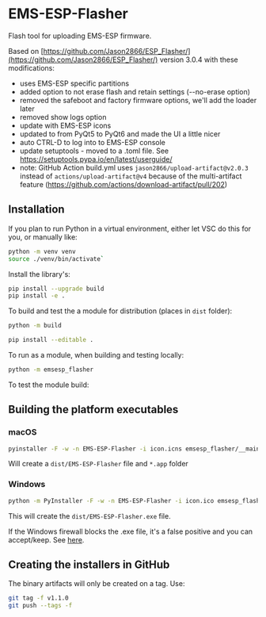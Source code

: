 # EMS-ESP-Flasher

Flash tool for uploading EMS-ESP firmware.

Based on [https://github.com/Jason2866/ESP_Flasher/](https://github.com/Jason2866/ESP_Flasher/) version 3.0.4 with these modifications:

- uses EMS-ESP specific partitions
- added option to not erase flash and retain settings (--no-erase option)
- removed the safeboot and factory firmware options, we'll add the loader later
- removed show logs option
- update with EMS-ESP icons
- updated to from PyQt5 to PyQt6 and made the UI a little nicer
- auto CTRL-D to log into to EMS-ESP console
- update setuptools - moved to a .toml file. See <https://setuptools.pypa.io/en/latest/userguide/>
- note: GitHub Action build.yml uses `jason2866/upload-artifact@v2.0.3` instead of `actions/upload-artifact@v4` because of the multi-artifact feature (<https://github.com/actions/download-artifact/pull/202>)

## Installation

If you plan to run Python in a virtual environment, either let VSC do this for you, or manually like:

```sh
python -m venv venv
source ./venv/bin/activate`
```

Install the library's:

```sh
pip install --upgrade build
pip install -e .
```

To build and test the a module for distribution (places in `dist` folder):

```sh
python -m build
```

```sh
pip install --editable .
```

To run as a module, when building and testing locally:

```sh
python -m emsesp_flasher
```

To test the module build:

## Building the platform executables

### macOS

```sh
pyinstaller -F -w -n EMS-ESP-Flasher -i icon.icns emsesp_flasher/__main__.py
```

Will create a `dist/EMS-ESP-Flasher` file and `*.app` folder

### Windows

```sh
python -m PyInstaller -F -w -n EMS-ESP-Flasher -i icon.ico emsesp_flasher\__main__.py
```

This will create the `dist/EMS-ESP-Flasher.exe` file.

If the Windows firewall blocks the .exe file, it's a false positive and you can accept/keep. See [here](<https://github.com/pyinstaller/pyinstaller/issues/3802>).

## Creating the installers in GitHub

The binary artifacts will only be created on a tag. Use:

```sh
git tag -f v1.1.0 
git push --tags -f
```
